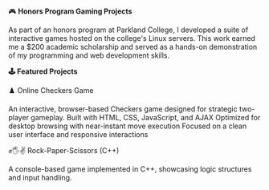 🎮 **Honors Program Gaming Projects**

As part of an honors program at Parkland College, I developed a suite of interactive games hosted on the college's Linux servers. This work earned me a $200 academic scholarship and served as a hands-on demonstration of my programming and web development skills.

**🕹️ Featured Projects**

♟️ Online Checkers Game

An interactive, browser-based Checkers game designed for strategic two-player gameplay.
Built with HTML, CSS, JavaScript, and AJAX
Optimized for desktop browsing with near-instant move execution
Focused on a clean user interface and responsive interactions

✊🖐✌️ Rock-Paper-Scissors (C++)

A console-based game implemented in C++, showcasing logic structures and input handling.
